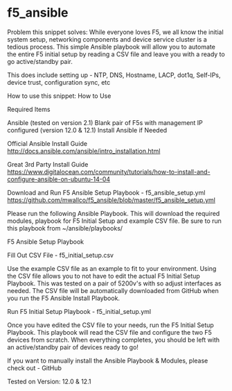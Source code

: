 # f5_ansible

Problem this snippet solves:
While everyone loves F5, we all know the initial system setup, networking components and device service cluster is a tedious process. This simple Ansible playbook will allow you to automate the entire F5 initial setup by reading a CSV file and leave you with a ready to go active/standby pair.

This does include setting up - NTP, DNS, Hostname, LACP, dot1q, Self-IPs, device trust, configuration sync, etc

How to use this snippet:
How to Use

Required Items

Ansible (tested on version 2.1)
Blank pair of F5s with management IP configured (version 12.0 & 12.1)
Install Ansible if Needed

Official Ansible Install Guide
http://docs.ansible.com/ansible/intro_installation.html

Great 3rd Party Install Guide
https://www.digitalocean.com/community/tutorials/how-to-install-and-configure-ansible-on-ubuntu-14-04

Download and Run F5 Ansible Setup Playbook - f5_ansible_setup.yml
https://github.com/mwallco/f5_ansible/blob/master/f5_ansible_setup.yml

Please run the following Ansible Playbook. This will download the required modules, playbook for F5 Initial Setup and example CSV file. Be sure to run this playbook from ~/ansible/playbooks/

F5 Ansible Setup Playbook

Fill Out CSV File - f5_initial_setup.csv

Use the example CSV file as an example to fit to your environment. Using the CSV file allows you to not have to edit the actual F5 Initial Setup Playbook. This was tested on a pair of 5200v's with so adjust interfaces as needed. The CSV file will be automatically downloaded from GitHub when you run the F5 Ansible Install Playbook.

Run F5 Initial Setup Playbook - f5_initial_setup.yml

Once you have edited the CSV file to your needs, run the F5 Initial Setup Playbook. This playbook will read the CSV file and configure the two F5 devices from scratch. When everything completes, you should be left with an active/standby pair of devices ready to go!

If you want to manually install the Ansible Playbook & Modules, please check out - GitHub

Tested on Version:
12.0 & 12.1
